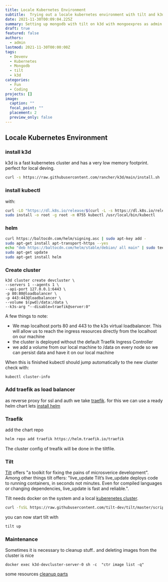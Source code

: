 ```yaml
---
title: Locale Kubernetes Environment
subtitle:  Trying out a locale kubernetes environment with tilt and k3d
date: 2021-11-30T00:09:04.225Z
summary: Setting up mongodb with tilt on k3d with mongoexpres as admin ui is easy
draft: true
featured: false
authors:
  - admin
lastmod: 2021-11-30T00:00:00Z
tags:
  - Devenv
  - Kubernetes
  - Mongodb
  - tilt
  - k3d
categories:
  - Fun
  - Coding
projects: []
image:
  caption: ""
  focal_point: ""
  placement: 2
  preview_only: false
---
```


##  Locale Kubernetes Environment

### install k3d
k3d is a fast kubernetes cluster and has a very low memory footprint.
perfect for local deving.

```bash
curl -s https://raw.githubusercontent.com/rancher/k3d/main/install.sh | bash
```

### install kubectl
with:
```bash
curl -LO "https://dl.k8s.io/release/$(curl -L -s https://dl.k8s.io/release/stable.txt)/bin/linux/amd64/kubectl"
sudo install -o root -g root -m 0755 kubectl /usr/local/bin/kubectl
```

### helm

```bash
curl https://baltocdn.com/helm/signing.asc | sudo apt-key add -
sudo apt-get install apt-transport-https --yes
echo "deb https://baltocdn.com/helm/stable/debian/ all main" | sudo tee /etc/apt/sources.list.d/helm-stable-debian.list
sudo apt-get update
sudo apt-get install helm
```


### Create cluster 

```
k3d cluster create devcluster \
--servers 1 --agents 1 \
--api-port 127.0.0.1:6443 \
-p 80:80@loadbalancer \
-p 443:443@loadbalancer \
--volume $(pwd)/data:/data \
--k3s-arg "--disable=traefik@server:0"
```

A few things to note:
* We map localhost ports 80 and 443 to the k3s virtual loadbalancer. This will allow us to reach the ingress resources directly from the localhost on our machine
* the cluster is deployed without the default Traefik Ingress Controller
* we add a volume from our local machine to /data on every node so we can persist data and have it on our local machine

When this is finished kubectl should jump automatically to the new cluster
check with:
```
kubectl cluster-info
```

### Add traefik as load balancer

as reverse proxy for ssl and auth we take [traefik](https://github.com/traefik/traefik/).
for this we can use a ready helm chart
lets [install helm](https://helm.sh/docs/intro/install/)


### Traefik
add the chart repo
```bash
helm repo add traefik https://helm.traefik.io/traefik
```
The cluster config of treafik will be done in the tiltfile.

### Tilt
[Tilt](https://docs.tilt.dev/) offers "a toolkit for fixing the pains of microsverice development". 
Among other things tilt offers:  "live_update Tilt’s live_update deploys code to running containers, in seconds not minutes. Even for compiled languages or changing dependencies, live_update is fast and reliable.".

Tilt needs docker on the system and a local [kuberenetes cluster](https://docs.tilt.dev/choosing_clusters.html).

```bash
curl -fsSL https://raw.githubusercontent.com/tilt-dev/tilt/master/scripts/install.sh | bash
```
you can now start tilt with
```bash
tilt up
```

### Maintenance
Sometimes it is necessary to cleanup stuff.. and deleting images from the cluster is nice
```
docker exec k3d-devcluster-server-0 sh -c  "ctr image list -q"
```
some resources [cleanup parts](https://github.com/rancher/k3d/issues/133)
